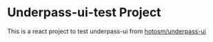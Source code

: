 # Underpass-ui-test Project
This is a react project to test underpass-ui from <a href='https://github.com/hotosm/underpass-ui'>hotosm/underpass-ui</a>
